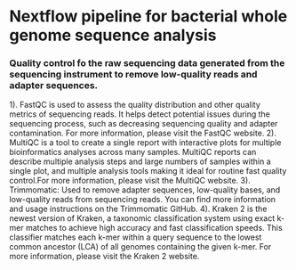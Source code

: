 <h1> Nextflow pipeline for bacterial whole genome sequence analysis </h1>

<h3>Quality control fo the raw sequencing data generated from the sequencing instrument to remove low-quality reads and adapter sequences.</h3>

1). FastQC is used to assess the quality distribution and other quality metrics of sequencing reads. It helps detect potential issues during the sequencing process, such as decreasing sequencing quality and adapter contamination. For more information, please visit the FastQC website. 
2). MultiQC is a tool to create a single report with interactive plots for multiple bioinformatics analyses across many samples. MultiQC reports can describe multiple analysis steps and large numbers of samples within a single plot, and multiple analysis tools making it ideal for routine fast quality control.For more information, please visit the MultiQC website. 
3). Trimmomatic: Used to remove adapter sequences, low-quality bases, and low-quality reads from sequencing reads. You can find more information and usage instructions on the Trimmomatic GitHub.
4). Kraken 2 is the newest version of Kraken, a taxonomic classification system using exact k-mer matches to achieve high accuracy and fast classification speeds. This classifier matches each k-mer within a query sequence to the lowest common ancestor (LCA) of all genomes containing the given k-mer. For more information, please visit the Kraken 2 website. 
